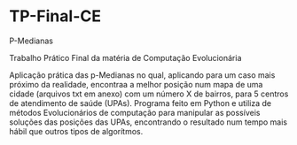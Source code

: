 # TP-Final-CE
P-Medianas

Trabalho Prático Final da matéria de Computação Evolucionária

Aplicação prática das p-Medianas no qual, aplicando para um caso mais próximo da realidade, encontraa a melhor posição num mapa de uma cidade (arquivos txt em anexo) com um número X de bairros, para 5 centros de atendimento de saúde (UPAs).
Programa feito em Python e utiliza de métodos Evolucionários de computação para manipular as possíveis soluções das posições das UPAs, encontrando o resultado num tempo mais hábil que outros tipos de algorítmos. 


